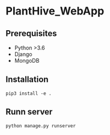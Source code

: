 # PlantHive_WebApp

## Prerequisites

- Python >3.6
- Django
- MongoDB

## Installation

```
pip3 install -e .
```

## Runn server

```
python manage.py runserver
```
